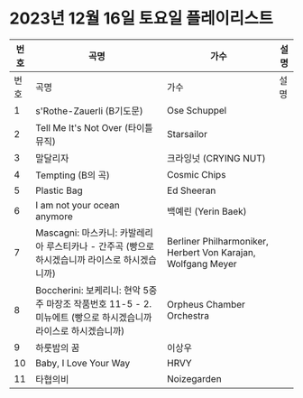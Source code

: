 # 2023년 12월 16일 토요일 플레이리스트

| 번호 | 곡명 | 가수 | 설명 |
|------|------|------|------|
| 번호 | 곡명 | 가수 | 설명 |
| 1 | s'Rothe-Zauerli (B기도문) | Ose Schuppel |  |
| 2 | Tell Me It's Not Over (타이틀 뮤직) | Starsailor |  |
| 3 | 말달리자 | 크라잉넛 (CRYING NUT) |  |
| 4 | Tempting (B의 곡) | Cosmic Chips |  |
| 5 | Plastic Bag | Ed Sheeran |  |
| 6 | I am not your ocean anymore | 백예린 (Yerin Baek) |  |
| 7 | Mascagni: 마스카니: 카발레리아 루스티카나 - 간주곡 (빵으로 하시겠습니까 라이스로 하시겠습니까) | Berliner Philharmoniker, Herbert Von Karajan, Wolfgang Meyer |  |
| 8 | Boccherini: 보케리니: 현악 5중주 마장조 작품번호 11-5 - 2. 미뉴에트 (빵으로 하시겠습니까 라이스로 하시겠습니까) | Orpheus Chamber Orchestra |  |
| 9 | 하룻밤의 꿈 | 이상우 |  |
| 10 | Baby, I Love Your Way | HRVY |  |
| 11 | 타협의비 | Noizegarden |  |
